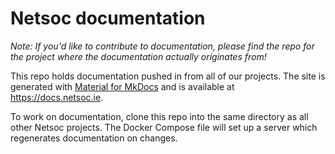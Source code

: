 # Netsoc documentation

_Note: If you'd like to contribute to documentation, please find the repo for the project where the documentation
actually originates from!_

This repo holds documentation pushed in from all of our projects. The site is generated with
[Material for MkDocs](https://squidfunk.github.io/mkdocs-material/) and is available at https://docs.netsoc.ie.

To work on documentation, clone this repo into the same directory as all other Netsoc projects. The Docker Compose file
will set up a server which regenerates documentation on changes.
